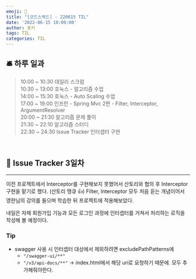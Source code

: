 ```yaml
---
emoji: 📝
title: "[코드스쿼드] - 220615 TIL"
date: '2022-06-15 10:00:00'
author: 포키
tags: TIL
categories: TIL
---
```



## 🛎 **하루 일과**

> 10:00 ~ 10:30 데일리 스크럼  
> 10:30 ~ 13:00 호눅스 - 알고리즘 수업  
> 14:00 ~ 15:30 호눅스 - Auto Scaling 수업  
> 17:00 ~ 19:00 인프런 - Spring Mvc 2편 - Filter, Interceptor, ArgumentResolver  
> 20:00 ~ 21:30 알고리즘 문제 풀이  
> 21:30 ~ 22:10 알고리즘 스터디  
> 22:30 ~ 24:30 Issue Tracker 인터셉터 구현

<br>


## **🤝 Issue Tracker 3일차**
---

이전 프로젝트에서 Interceptor를 구현해보지 못했어서 산토리와 협의 후 Interceptor 구현을 맡기로 했다. (산토리 땡큐 👍) Filter, Interceptor 모두 처음 듣는 개념이어서 영한님의 강의를 들으며 학습한 뒤 프로젝트에 적용해보았다.

내일은 자체 회원가입 기능과 모든 로그인 과정에 인터셉터를 거쳐서 처리하는 로직을 작성해 볼 예정이다.

### Tip

- swagger 사용 시 인터셉터 대상에서 제외하려면 excludePathPatterns에
    - `"/swagger-ui/**"`
    - `"/v3/api-docs/**"`  → index.html에서 해당 uri로 요청하기 때문에.
  모두 추가해줘야한다.

```toc
```